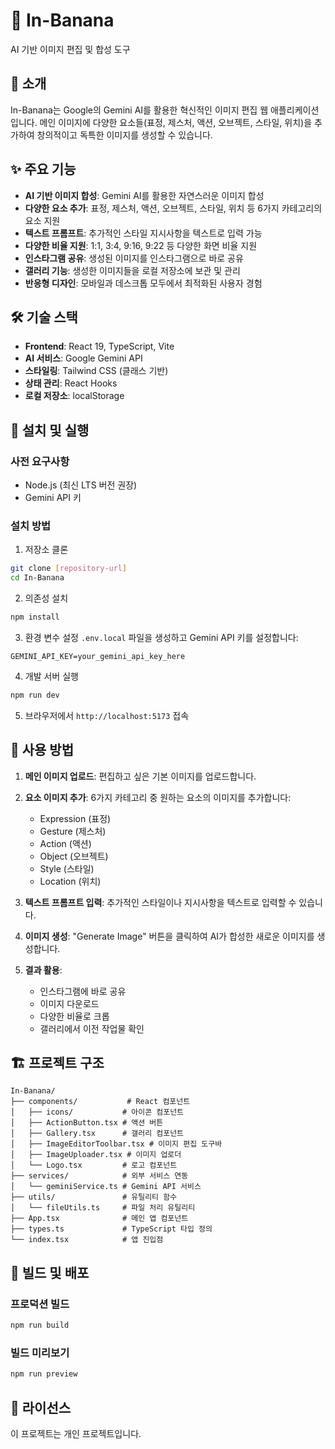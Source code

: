 # 🍌 In-Banana

AI 기반 이미지 편집 및 합성 도구

## 📖 소개

In-Banana는 Google의 Gemini AI를 활용한 혁신적인 이미지 편집 웹 애플리케이션입니다. 메인 이미지에 다양한 요소들(표정, 제스처, 액션, 오브젝트, 스타일, 위치)을 추가하여 창의적이고 독특한 이미지를 생성할 수 있습니다.

## ✨ 주요 기능

- **AI 기반 이미지 합성**: Gemini AI를 활용한 자연스러운 이미지 합성
- **다양한 요소 추가**: 표정, 제스처, 액션, 오브젝트, 스타일, 위치 등 6가지 카테고리의 요소 지원
- **텍스트 프롬프트**: 추가적인 스타일 지시사항을 텍스트로 입력 가능
- **다양한 비율 지원**: 1:1, 3:4, 9:16, 9:22 등 다양한 화면 비율 지원
- **인스타그램 공유**: 생성된 이미지를 인스타그램으로 바로 공유
- **갤러리 기능**: 생성한 이미지들을 로컬 저장소에 보관 및 관리
- **반응형 디자인**: 모바일과 데스크톱 모두에서 최적화된 사용자 경험

## 🛠 기술 스택

- **Frontend**: React 19, TypeScript, Vite
- **AI 서비스**: Google Gemini API
- **스타일링**: Tailwind CSS (클래스 기반)
- **상태 관리**: React Hooks
- **로컬 저장소**: localStorage

## 🚀 설치 및 실행

### 사전 요구사항
- Node.js (최신 LTS 버전 권장)
- Gemini API 키

### 설치 방법

1. 저장소 클론
```bash
git clone [repository-url]
cd In-Banana
```

2. 의존성 설치
```bash
npm install
```

3. 환경 변수 설정
`.env.local` 파일을 생성하고 Gemini API 키를 설정합니다:
```
GEMINI_API_KEY=your_gemini_api_key_here
```

4. 개발 서버 실행
```bash
npm run dev
```

5. 브라우저에서 `http://localhost:5173` 접속

## 📱 사용 방법

1. **메인 이미지 업로드**: 편집하고 싶은 기본 이미지를 업로드합니다.

2. **요소 이미지 추가**: 6가지 카테고리 중 원하는 요소의 이미지를 추가합니다:
   - Expression (표정)
   - Gesture (제스처) 
   - Action (액션)
   - Object (오브젝트)
   - Style (스타일)
   - Location (위치)

3. **텍스트 프롬프트 입력**: 추가적인 스타일이나 지시사항을 텍스트로 입력할 수 있습니다.

4. **이미지 생성**: "Generate Image" 버튼을 클릭하여 AI가 합성한 새로운 이미지를 생성합니다.

5. **결과 활용**: 
   - 인스타그램에 바로 공유
   - 이미지 다운로드
   - 다양한 비율로 크롭
   - 갤러리에서 이전 작업물 확인

## 🏗 프로젝트 구조

```
In-Banana/
├── components/           # React 컴포넌트
│   ├── icons/           # 아이콘 컴포넌트
│   ├── ActionButton.tsx # 액션 버튼
│   ├── Gallery.tsx      # 갤러리 컴포넌트
│   ├── ImageEditorToolbar.tsx # 이미지 편집 도구바
│   ├── ImageUploader.tsx # 이미지 업로더
│   └── Logo.tsx         # 로고 컴포넌트
├── services/            # 외부 서비스 연동
│   └── geminiService.ts # Gemini API 서비스
├── utils/               # 유틸리티 함수
│   └── fileUtils.ts     # 파일 처리 유틸리티
├── App.tsx              # 메인 앱 컴포넌트
├── types.ts             # TypeScript 타입 정의
└── index.tsx            # 앱 진입점
```

## 🔧 빌드 및 배포

### 프로덕션 빌드
```bash
npm run build
```

### 빌드 미리보기
```bash
npm run preview
```

## 📄 라이선스

이 프로젝트는 개인 프로젝트입니다.

